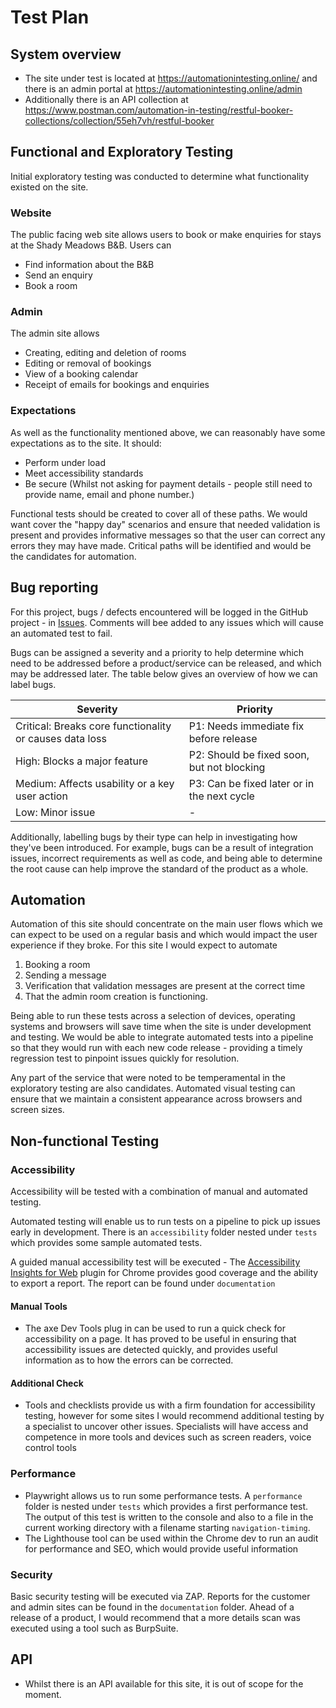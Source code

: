 # Test Plan

## System overview

- The site under test is located at https://automationintesting.online/  and there is an admin portal at https://automationintesting.online/admin 
- Additionally there is an API collection at https://www.postman.com/automation-in-testing/restful-booker-collections/collection/55eh7vh/restful-booker


## Functional and Exploratory Testing

Initial exploratory testing was conducted to determine what functionality existed on the site.

### Website
The public facing web site allows users to book or make enquiries for stays at the Shady Meadows B&B. 
Users can 
- Find information about the B&B
- Send an enquiry
- Book a room

### Admin
The admin site allows 
- Creating, editing and deletion of rooms
- Editing or removal of bookings
- View of a booking calendar
- Receipt of emails for bookings and enquiries

### Expectations
As well as the functionality mentioned above, we can reasonably have some expectations as to the site. It should: 
- Perform under load
- Meet accessibility standards
- Be secure (Whilst not asking for payment details - people still need to provide name, email and phone number.) 

Functional tests should be created to cover all of these paths.  We would want cover the "happy day" scenarios and ensure that needed validation is present and provides informative messages so that the user can correct any errors they may have made. Critical paths will be identified and would be the candidates for automation. 



## Bug reporting
For this project, bugs / defects encountered will be logged in the GitHub project - in [Issues](https://github.com/socarra/automation_assessment/issues). Comments will bee added to any issues which will cause an automated test to fail. 

Bugs can be assigned a severity and a priority to help determine which need to be addressed before a product/service can be released, and which may be addressed later. The table below gives an overview of how we can label bugs.

| **Severity**                                            | **Priority**                                  |
|---------------------------------------------------------|-----------------------------------------------|
| Critical: Breaks core functionality or causes data loss | P1: Needs immediate fix before release        |
| High: Blocks a major feature                            | P2: Should be fixed soon, but not blocking    |
| Medium: Affects usability or a key user action          | P3: Can be fixed later or in the next cycle   |
| Low: Minor issue                                        | -                                             |

Additionally, labelling bugs by their type can help in investigating how they've been introduced.  For example, bugs can be a result of integration issues, incorrect requirements as well as code, and being able to determine the root cause can help improve the standard of the product as a whole. 


##  Automation

Automation of this site should concentrate on the main user flows which we can expect to be used on a regular basis and which would impact the user experience if they broke.  For this site I would expect to automate
1. Booking a room
2. Sending a message
3. Verification that validation messages are present at the correct time
4. That the admin room creation is functioning. 

Being able to run these tests across a selection of devices, operating systems and browsers will save time when the site is under development and testing. We would be able to integrate automated tests into a pipeline so that they would run with each new code release - providing a timely regression test to pinpoint issues quickly for resolution. 

Any part of the service that were noted to be temperamental in the exploratory testing are also candidates. 
Automated visual  testing can ensure that we maintain a consistent appearance across browsers and screen sizes. 


## Non-functional Testing 

### Accessibility
Accessibility will be tested with a combination of manual and automated testing. 

Automated testing will enable us to run tests on a pipeline to pick up issues early in development.  There is an `accessibility` folder nested under `tests` which provides some sample automated tests. 

A guided manual accessibility test will be executed - The [Accessibility Insights for Web](https://accessibilityinsights.io/docs/web/overview/) plugin for Chrome provides good coverage and the ability to export a report. The report can be found under `documentation`

#### Manual Tools 
- The axe Dev Tools plug in can be used to run a quick check for accessibility on a page. It has proved to be useful in ensuring that accessibility issues are detected quickly, and provides useful information as to how the errors can be corrected.

#### Additional Check
- Tools and checklists provide us with a firm foundation for accessibility testing, however for some sites I would recommend additional testing by a specialist to uncover other issues.  Specialists will have access and competence in more tools and devices such as screen readers, voice control tools


### Performance
 - Playwright allows us to run some performance tests. A `performance` folder is nested under `tests` which provides a first performance test.  The output of this test is written to the console and also to a file in the current working directory with a filename starting `navigation-timing`. 
 - The Lighthouse tool can be used within the Chrome dev to run an audit for performance and SEO, which would provide useful information 

### Security
Basic security testing will be executed via ZAP.  Reports for the customer and admin sites can be found in the `documentation` folder.
Ahead of a release of a product, I would recommend that a more details scan was executed using a tool such as BurpSuite. 


## API
- Whilst there is an API available for this site, it is out of scope for the moment. 









